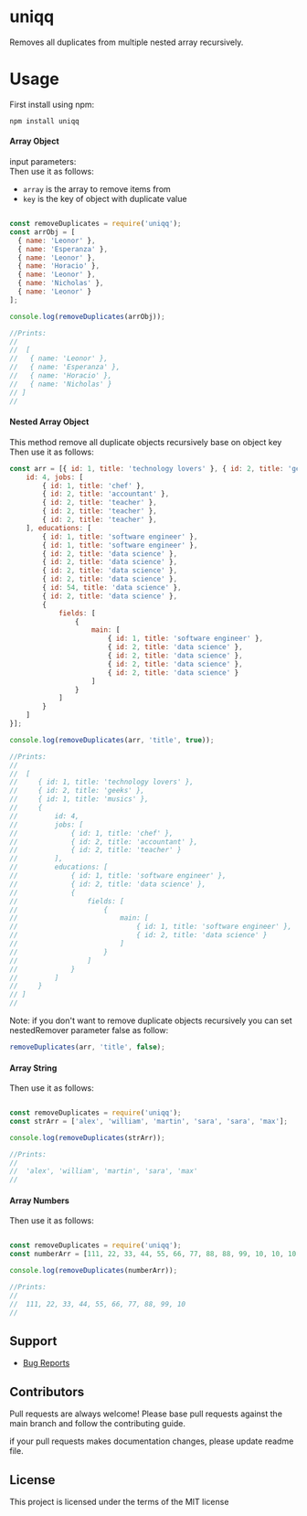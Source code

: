 uniqq
====
Removes all duplicates from multiple nested array recursively.

Usage
=====
First install using npm:

    npm install uniqq
    
#### Array Object

input parameters:</br>Then use it as follows:

* `array` is the array to remove items from
* `key` is the key of object with duplicate value 

```javascript

const removeDuplicates = require('uniqq');
const arrObj = [
  { name: 'Leonor' },
  { name: 'Esperanza' },
  { name: 'Leonor' },
  { name: 'Horacio' },
  { name: 'Leonor' },
  { name: 'Nicholas' },
  { name: 'Leonor' }
];

console.log(removeDuplicates(arrObj));

//Prints:
//
//  [
//   { name: 'Leonor' },
//   { name: 'Esperanza' },
//   { name: 'Horacio' },
//   { name: 'Nicholas' }
// ]
//
```


#### Nested Array Object

This method remove all duplicate objects recursively base on object key </br> Then use it as follows:

```javascript
const arr = [{ id: 1, title: 'technology lovers' }, { id: 2, title: 'geeks' }, { id: 2, title: 'geeks' }, { id: 1, title: 'musics' }, {
    id: 4, jobs: [
        { id: 1, title: 'chef' },
        { id: 2, title: 'accountant' },
        { id: 2, title: 'teacher' },
        { id: 2, title: 'teacher' },
        { id: 2, title: 'teacher' },
    ], educations: [
        { id: 1, title: 'software engineer' },
        { id: 1, title: 'software engineer' },
        { id: 2, title: 'data science' },
        { id: 2, title: 'data science' },
        { id: 2, title: 'data science' },
        { id: 2, title: 'data science' },
        { id: 54, title: 'data science' },
        { id: 2, title: 'data science' },
        {
            fields: [
                {
                    main: [
                        { id: 1, title: 'software engineer' },
                        { id: 2, title: 'data science' },
                        { id: 2, title: 'data science' },
                        { id: 2, title: 'data science' },
                        { id: 2, title: 'data science' }
                    ]
                }
            ]
        }
    ]
}];

console.log(removeDuplicates(arr, 'title', true));

//Prints:
//
//  [
//     { id: 1, title: 'technology lovers' },
//     { id: 2, title: 'geeks' },
//     { id: 1, title: 'musics' },
//     {
//         id: 4,
//         jobs: [
//             { id: 1, title: 'chef' },
//             { id: 2, title: 'accountant' },
//             { id: 2, title: 'teacher' }
//         ],
//         educations: [
//             { id: 1, title: 'software engineer' },
//             { id: 2, title: 'data science' },
//             {
//                 fields: [
//                     {
//                         main: [
//                             { id: 1, title: 'software engineer' },
//                             { id: 2, title: 'data science' }
//                         ]
//                     }
//                 ]
//             }
//         ]
//     }
// ]
//
```

Note: if you don't want to remove duplicate objects recursively you can set nestedRemover parameter false as follow:

```javascript
removeDuplicates(arr, 'title', false);
```
#### Array String

Then use it as follows:

```javascript

const removeDuplicates = require('uniqq');
const strArr = ['alex', 'william', 'martin', 'sara', 'sara', 'max'];

console.log(removeDuplicates(strArr));

//Prints:
//
//  'alex', 'william', 'martin', 'sara', 'max'
//
```

#### Array Numbers

Then use it as follows:

```javascript

const removeDuplicates = require('uniqq');
const numberArr = [111, 22, 33, 44, 55, 66, 77, 88, 88, 99, 10, 10, 10, 10];

console.log(removeDuplicates(numberArr));

//Prints:
//
//  111, 22, 33, 44, 55, 66, 77, 88, 99, 10
//
```


## Support
  - [Bug Reports](https://github.com/hamedpa/uniqq/issues/)

## Contributors
<p>
Pull requests are always welcome! Please base pull requests against the main branch and follow the contributing guide.

if your pull requests makes documentation changes, please update readme file.
</p>

## License

This project is licensed under the terms of the
MIT license